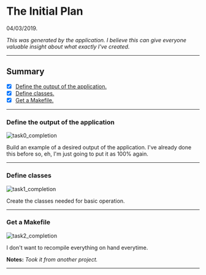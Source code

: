 # The Initial Plan

04/03/2019.

*This was generated by the application. I believe this can give everyone valuable insight about what exactly I've created.*

---

## Summary

- [x] [Define the output of the application.](#define-the-output-of-the-application)
- [x] [Define classes.](#define-classes)
- [x] [Get a Makefile.](#get-a-makefile)

---

### Define the output of the application

![task0_completion](http://progressed.io/bar/100)

Build an example of a desired output of the application. I've already done this before so, eh, I'm just going to put it as 100% again.

---

### Define classes

![task1_completion](http://progressed.io/bar/100)

Create the classes needed for basic operation.

---

### Get a Makefile

![task2_completion](http://progressed.io/bar/100)

I don't want to recompile everything on hand everytime.

**Notes:** *Took it from another project.*

---
